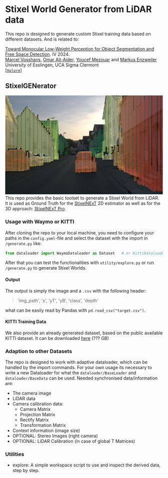 # Stixel World Generator from LiDAR data
This repo is designed to generate custom Stixel training data based on different datasets. And is related to:

[Toward Monocular Low-Weight Perception for Object Segmentation and Free Space Detection](https://ieeexplore.ieee.org/Xplore/home.jsp). IV 2024.\
[Marcel Vosshans](https://scholar.google.de/citations?user=_dbcdr4AAAAJ&hl=en), [Omar Ait-Aider](https://scholar.google.fr/citations?user=NIdLQnUAAAAJ&hl=en), [Youcef Mezouar](https://youcef-mezouar.wixsite.com/ymezouar) and [Markus Enzweiler](https://markus-enzweiler.de/)\
University of Esslingen, UCA Sigma Clermont\
[[`Xplore`](https://ieeexplore.ieee.org/Xplore/home.jsp)]
## StixelGENerator
![Sample Stixel World by LiDAR](/docs/imgs/sample_stixel_world.png)
This repo provides the basic toolset to generate a Stixel World from LiDAR. It is used as Ground Truth for 
the [StixelNExT](https://github.com/MarcelVSHNS/StixelNExT) 2D estimator as well as for the 3D approach: [StixelNExT Pro](https://github.com/MarcelVSHNS/StixelNExT_Pro).

### Usage with Waymo or KITTI
After cloning the repo to your local machine, you need to configure your paths in the `config.yaml`-file and select the 
dataset with the import in `/generate.py` like:
```python
from dataloader import WaymoDataloader as Dataset   # or KittiDataloader
```
After that you can test the functionalities with `utility/explore.py` or run `/generate.py` to generate Stixel Worlds.

#### Output
The output is simply the image and a `.csv` with the following header:
> 'img_path', 'x', 'yT', 'yB', 'class', 'depth'

what can be easily read by Pandas with `pd.read_csv("target.csv")`.

#### KITTI Training Data
We also provide an already generated dataset, based on the public available KITTI dataset. It can be downloaded
[here](https://bwsyncandshare.kit.edu/s/FL4BDGe7FM2NjJK) (??? GB)

### Adaption to other Datasets
The repo is designed to work with adaptive dataloader, which can be handled by the import commands. 
For your own usage its necessary to write a new Dataloader for what the `dataloader/BaseLoader` and 
`dataloader/BaseData` can be used. Needed synchronised data/information are:
* The camera image
* LiDAR data
* Camera calibration data: 
  * Camera Matrix
  * Projection Matrix
  * Rectify Matrix
  * Transformation Matrix
* Context information (image size)
* OPTIONAL: Stereo Images (right camera)
* OPTIONAL: LiDAR Calibration (in case of global T Matrices)



### Utilities
* explore: A simple workspace script to use and inspect the derived data, step by step.
